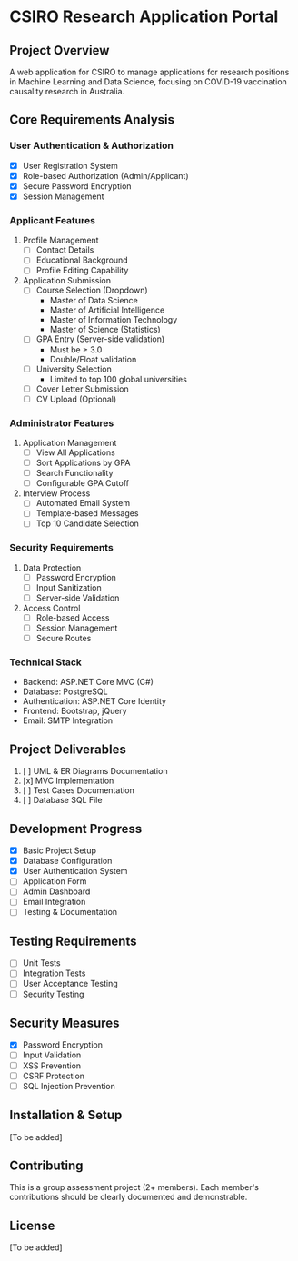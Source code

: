 # CSIRO Research Application Portal

## Project Overview
A web application for CSIRO to manage applications for research positions in Machine Learning and Data Science, focusing on COVID-19 vaccination causality research in Australia.

## Core Requirements Analysis

### User Authentication & Authorization
- [x] User Registration System
- [x] Role-based Authorization (Admin/Applicant)
- [x] Secure Password Encryption
- [x] Session Management

### Applicant Features
1. Profile Management
   - [ ] Contact Details
   - [ ] Educational Background
   - [ ] Profile Editing Capability

2. Application Submission
   - [ ] Course Selection (Dropdown)
     * Master of Data Science
     * Master of Artificial Intelligence
     * Master of Information Technology
     * Master of Science (Statistics)
   - [ ] GPA Entry (Server-side validation)
     * Must be ≥ 3.0
     * Double/Float validation
   - [ ] University Selection
     * Limited to top 100 global universities
   - [ ] Cover Letter Submission
   - [ ] CV Upload (Optional)

### Administrator Features
1. Application Management
   - [ ] View All Applications
   - [ ] Sort Applications by GPA
   - [ ] Search Functionality
   - [ ] Configurable GPA Cutoff

2. Interview Process
   - [ ] Automated Email System
   - [ ] Template-based Messages
   - [ ] Top 10 Candidate Selection

### Security Requirements
1. Data Protection
   - [ ] Password Encryption
   - [ ] Input Sanitization
   - [ ] Server-side Validation

2. Access Control
   - [ ] Role-based Access
   - [ ] Session Management
   - [ ] Secure Routes

### Technical Stack
- Backend: ASP.NET Core MVC (C#)
- Database: PostgreSQL
- Authentication: ASP.NET Core Identity
- Frontend: Bootstrap, jQuery
- Email: SMTP Integration

## Project Deliverables
1. [ ] UML & ER Diagrams Documentation
2. [x] MVC Implementation
3. [ ] Test Cases Documentation
4. [ ] Database SQL File

## Development Progress
- [x] Basic Project Setup
- [x] Database Configuration
- [x] User Authentication System
- [ ] Application Form
- [ ] Admin Dashboard
- [ ] Email Integration
- [ ] Testing & Documentation

## Testing Requirements
- [ ] Unit Tests
- [ ] Integration Tests
- [ ] User Acceptance Testing
- [ ] Security Testing

## Security Measures
- [x] Password Encryption
- [ ] Input Validation
- [ ] XSS Prevention
- [ ] CSRF Protection
- [ ] SQL Injection Prevention

## Installation & Setup
[To be added]

## Contributing
This is a group assessment project (2+ members). Each member's contributions should be clearly documented and demonstrable.

## License
[To be added]